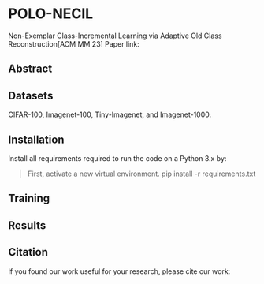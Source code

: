 # POLO-NECIL
Non-Exemplar Class-Incremental Learning via Adaptive Old Class Reconstruction[ACM MM 23]
Paper link:

## Abstract

## Datasets
CIFAR-100, Imagenet-100, Tiny-Imagenet, and  Imagenet-1000. 

## Installation
Install all requirements required to run the code on a Python 3.x by:
> First, activate a new virtual environment.
> pip install -r requirements.txt

## Training

## Results

## Citation
If you found our work useful for your research, please cite our work:
